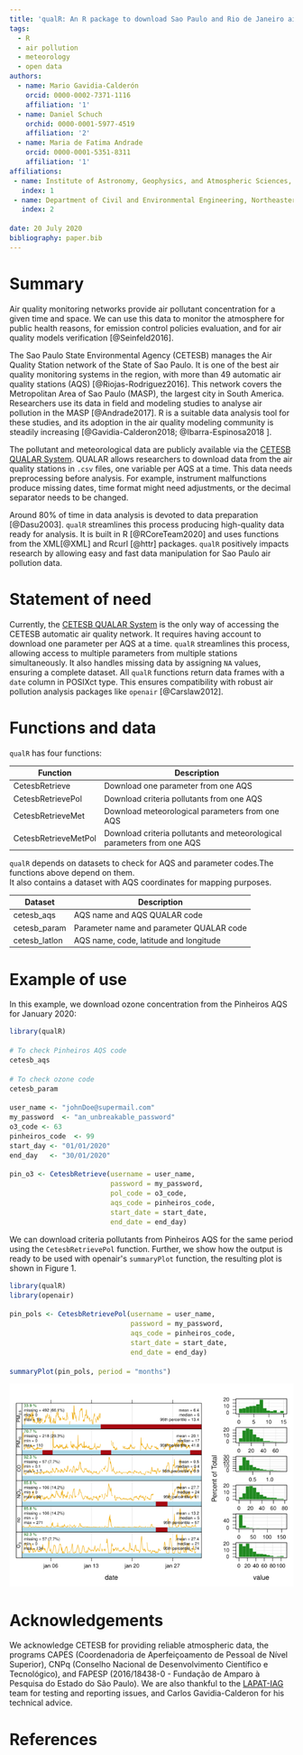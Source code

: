 ```yaml
---
title: 'qualR: An R package to download Sao Paulo and Rio de Janeiro air pollution data'
tags:
  - R
  - air pollution
  - meteorology
  - open data
authors:
  - name: Mario Gavidia-Calderón
    orcid: 0000-0002-7371-1116
    affiliation: '1'
  - name: Daniel Schuch
    orchid: 0000-0001-5977-4519
    affiliation: '2'
  - name: Maria de Fatima Andrade
    orcid: 0000-0001-5351-8311
    affiliation: '1'
affiliations:
 - name: Institute of Astronomy, Geophysics, and Atmospheric Sciences, University of Sao Paulo, Brazil
   index: 1
 - name: Department of Civil and Environmental Engineering, Northeastern University, USA
   index: 2

date: 20 July 2020
bibliography: paper.bib
---
```


# Summary
Air quality monitoring networks provide air pollutant concentration for a given
time and space.
We can use this data to monitor the atmosphere for public health reasons, for emission control policies  evaluation, and for air quality models verification [@Seinfeld2016].

The Sao Paulo State Environmental Agency (CETESB) manages the
Air Quality Station network of the State of Sao Paulo.
It is one of the best air quality monitoring systems in the region, with more than
49 automatic air quality stations (AQS) [@Riojas-Rodriguez2016].
This network covers the Metropolitan Area of Sao Paulo (MASP), the largest city in
South America.
Researchers use its data in field and modeling studies to analyse air
pollution in the MASP [@Andrade2017].
R is a suitable data analysis tool for these studies,
and its adoption in the air quality modeling community is
steadily increasing [@Gavidia-Calderon2018; @Ibarra-Espinosa2018 ].

The pollutant and meteorological data are publicly available via the
[CETESB QUALAR System](https://cetesb.sp.gov.br/ar/qualar/).
QUALAR allows researchers to download data from the air quality stations in `.csv`
files, one variable per AQS at a time.
This data needs preprocessing before analysis.
For example, instrument malfunctions produce missing dates, time format might
need adjustments, or the decimal separator needs to be changed.

Around 80% of time in data analysis is devoted to data preparation [@Dasu2003].
`qualR` streamlines this process producing high-quality data ready for
analysis.
It is built in R [@RCoreTeam2020] and uses functions from the XML[@XML] and
Rcurl [@httr] packages.
`qualR` positively impacts research by allowing easy and fast data
manipulation for Sao Paulo air pollution data.

# Statement of need
Currently, the [CETESB QUALAR System](https://cetesb.sp.gov.br/ar/qualar/) is
the only way of accessing the CETESB automatic air quality network.
It requires having account to download one parameter per AQS at a time.
`qualR` streamlines this process, allowing access to multiple parameters from
multiple stations simultaneously.
It also handles missing data by assigning `NA` values, ensuring a complete
dataset.
All `qualR` functions return data frames with a `date` column in POSIXct type.
This ensures compatibility with robust air pollution analysis packages like
`openair` [@Carslaw2012].

# Functions and data
`qualR` has four functions:

| Function           | Description                                    |
|--------------------|------------------------------------------------|
| CetesbRetrieve     | Download one parameter from one AQS            |
| CetesbRetrievePol  | Download criteria pollutants from one AQS      |
| CetesbRetrieveMet  | Download meteorological parameters from one AQS|
| CetesbRetrieveMetPol  | Download criteria pollutants and meteorological parameters from one AQS|            

`qualR` depends on datasets to check for AQS and parameter codes.The functions above depend on them.  
It also contains a dataset with AQS coordinates for mapping purposes.

| Dataset       | Description                              |
|---------------|------------------------------------------|
| cetesb_aqs    | AQS name and AQS QUALAR code             |
| cetesb_param  | Parameter name and parameter QUALAR code |
| cetesb_latlon | AQS name, code, latitude and longitude   |

# Example of use
In this example, we download ozone concentration from the Pinheiros AQS for January
2020:

```R
library(qualR)

# To check Pinheiros AQS code
cetesb_aqs

# To check ozone code
cetesb_param

user_name <- "johnDoe@supermail.com"
my_password  <- "an_unbreakable_password"
o3_code <- 63
pinheiros_code  <- 99
start_day <- "01/01/2020"
end_day   <- "30/01/2020"

pin_o3 <- CetesbRetrieve(username = user_name,
                         password = my_password,
                         pol_code = o3_code,
                         aqs_code = pinheiros_code,
                         start_date = start_date,
                         end_date = end_day)


```

We can download criteria pollutants from Pinheiros AQS for the same
period using the `CetesbRetrievePol` function. Further, we show how the output
is ready to be used with openair's `summaryPlot` function, the resulting plot
is shown in Figure 1.

```R
library(qualR)
library(openair)

pin_pols <- CetesbRetrievePol(username = user_name,
                              password = my_password,
                              aqs_code = pinheiros_code,
                              start_date = start_date,
                              end_date = end_day)

summaryPlot(pin_pols, period = "months")

```

![Summary plot created using `CetesbRetrievePol` output and openair `summaryPlot` function](./summary_plot_pinheiros.png)

# Acknowledgements
We acknowledge CETESB for providing reliable atmospheric data,
the programs CAPES (Coordenadoria de Aperfeiçoamento de Pessoal de Nível
Superior), CNPq (Conselho Nacional de Desenvolvimento Científico e Tecnológico), and
FAPESP (2016/18438-0 - Fundação de Amparo à Pesquisa do Estado do São Paulo).
We are also thankful to the [LAPAT-IAG](http://www.lapat.iag.usp.br/) team for testing and
reporting issues, and Carlos Gavidia-Calderon for his technical advice.

# References

